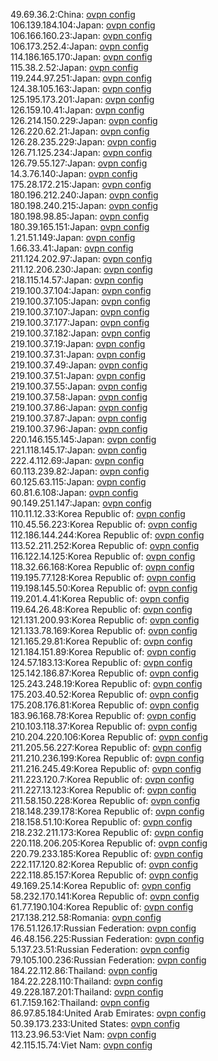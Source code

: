 49.69.36.2:China: [ovpn config](vpn/49_69_36_2.ovpn)  
106.139.184.104:Japan: [ovpn config](vpn/106_139_184_104.ovpn)  
106.166.160.23:Japan: [ovpn config](vpn/106_166_160_23.ovpn)  
106.173.252.4:Japan: [ovpn config](vpn/106_173_252_4.ovpn)  
114.186.165.170:Japan: [ovpn config](vpn/114_186_165_170.ovpn)  
115.38.2.52:Japan: [ovpn config](vpn/115_38_2_52.ovpn)  
119.244.97.251:Japan: [ovpn config](vpn/119_244_97_251.ovpn)  
124.38.105.163:Japan: [ovpn config](vpn/124_38_105_163.ovpn)  
125.195.173.201:Japan: [ovpn config](vpn/125_195_173_201.ovpn)  
126.159.10.41:Japan: [ovpn config](vpn/126_159_10_41.ovpn)  
126.214.150.229:Japan: [ovpn config](vpn/126_214_150_229.ovpn)  
126.220.62.21:Japan: [ovpn config](vpn/126_220_62_21.ovpn)  
126.28.235.229:Japan: [ovpn config](vpn/126_28_235_229.ovpn)  
126.71.125.234:Japan: [ovpn config](vpn/126_71_125_234.ovpn)  
126.79.55.127:Japan: [ovpn config](vpn/126_79_55_127.ovpn)  
14.3.76.140:Japan: [ovpn config](vpn/14_3_76_140.ovpn)  
175.28.172.215:Japan: [ovpn config](vpn/175_28_172_215.ovpn)  
180.196.212.240:Japan: [ovpn config](vpn/180_196_212_240.ovpn)  
180.198.240.215:Japan: [ovpn config](vpn/180_198_240_215.ovpn)  
180.198.98.85:Japan: [ovpn config](vpn/180_198_98_85.ovpn)  
180.39.165.151:Japan: [ovpn config](vpn/180_39_165_151.ovpn)  
1.21.51.149:Japan: [ovpn config](vpn/1_21_51_149.ovpn)  
1.66.33.41:Japan: [ovpn config](vpn/1_66_33_41.ovpn)  
211.124.202.97:Japan: [ovpn config](vpn/211_124_202_97.ovpn)  
211.12.206.230:Japan: [ovpn config](vpn/211_12_206_230.ovpn)  
218.115.14.57:Japan: [ovpn config](vpn/218_115_14_57.ovpn)  
219.100.37.104:Japan: [ovpn config](vpn/219_100_37_104.ovpn)  
219.100.37.105:Japan: [ovpn config](vpn/219_100_37_105.ovpn)  
219.100.37.107:Japan: [ovpn config](vpn/219_100_37_107.ovpn)  
219.100.37.177:Japan: [ovpn config](vpn/219_100_37_177.ovpn)  
219.100.37.182:Japan: [ovpn config](vpn/219_100_37_182.ovpn)  
219.100.37.19:Japan: [ovpn config](vpn/219_100_37_19.ovpn)  
219.100.37.31:Japan: [ovpn config](vpn/219_100_37_31.ovpn)  
219.100.37.49:Japan: [ovpn config](vpn/219_100_37_49.ovpn)  
219.100.37.51:Japan: [ovpn config](vpn/219_100_37_51.ovpn)  
219.100.37.55:Japan: [ovpn config](vpn/219_100_37_55.ovpn)  
219.100.37.58:Japan: [ovpn config](vpn/219_100_37_58.ovpn)  
219.100.37.86:Japan: [ovpn config](vpn/219_100_37_86.ovpn)  
219.100.37.87:Japan: [ovpn config](vpn/219_100_37_87.ovpn)  
219.100.37.96:Japan: [ovpn config](vpn/219_100_37_96.ovpn)  
220.146.155.145:Japan: [ovpn config](vpn/220_146_155_145.ovpn)  
221.118.145.17:Japan: [ovpn config](vpn/221_118_145_17.ovpn)  
222.4.112.69:Japan: [ovpn config](vpn/222_4_112_69.ovpn)  
60.113.239.82:Japan: [ovpn config](vpn/60_113_239_82.ovpn)  
60.125.63.115:Japan: [ovpn config](vpn/60_125_63_115.ovpn)  
60.81.6.108:Japan: [ovpn config](vpn/60_81_6_108.ovpn)  
90.149.251.147:Japan: [ovpn config](vpn/90_149_251_147.ovpn)  
110.11.12.33:Korea Republic of: [ovpn config](vpn/110_11_12_33.ovpn)  
110.45.56.223:Korea Republic of: [ovpn config](vpn/110_45_56_223.ovpn)  
112.186.144.244:Korea Republic of: [ovpn config](vpn/112_186_144_244.ovpn)  
113.52.211.252:Korea Republic of: [ovpn config](vpn/113_52_211_252.ovpn)  
116.122.14.125:Korea Republic of: [ovpn config](vpn/116_122_14_125.ovpn)  
118.32.66.168:Korea Republic of: [ovpn config](vpn/118_32_66_168.ovpn)  
119.195.77.128:Korea Republic of: [ovpn config](vpn/119_195_77_128.ovpn)  
119.198.145.50:Korea Republic of: [ovpn config](vpn/119_198_145_50.ovpn)  
119.201.4.41:Korea Republic of: [ovpn config](vpn/119_201_4_41.ovpn)  
119.64.26.48:Korea Republic of: [ovpn config](vpn/119_64_26_48.ovpn)  
121.131.200.93:Korea Republic of: [ovpn config](vpn/121_131_200_93.ovpn)  
121.133.78.169:Korea Republic of: [ovpn config](vpn/121_133_78_169.ovpn)  
121.165.29.81:Korea Republic of: [ovpn config](vpn/121_165_29_81.ovpn)  
121.184.151.89:Korea Republic of: [ovpn config](vpn/121_184_151_89.ovpn)  
124.57.183.13:Korea Republic of: [ovpn config](vpn/124_57_183_13.ovpn)  
125.142.186.87:Korea Republic of: [ovpn config](vpn/125_142_186_87.ovpn)  
125.243.248.19:Korea Republic of: [ovpn config](vpn/125_243_248_19.ovpn)  
175.203.40.52:Korea Republic of: [ovpn config](vpn/175_203_40_52.ovpn)  
175.208.176.81:Korea Republic of: [ovpn config](vpn/175_208_176_81.ovpn)  
183.96.168.78:Korea Republic of: [ovpn config](vpn/183_96_168_78.ovpn)  
210.103.118.37:Korea Republic of: [ovpn config](vpn/210_103_118_37.ovpn)  
210.204.220.106:Korea Republic of: [ovpn config](vpn/210_204_220_106.ovpn)  
211.205.56.227:Korea Republic of: [ovpn config](vpn/211_205_56_227.ovpn)  
211.210.236.199:Korea Republic of: [ovpn config](vpn/211_210_236_199.ovpn)  
211.216.245.49:Korea Republic of: [ovpn config](vpn/211_216_245_49.ovpn)  
211.223.120.7:Korea Republic of: [ovpn config](vpn/211_223_120_7.ovpn)  
211.227.13.123:Korea Republic of: [ovpn config](vpn/211_227_13_123.ovpn)  
211.58.150.228:Korea Republic of: [ovpn config](vpn/211_58_150_228.ovpn)  
218.148.239.178:Korea Republic of: [ovpn config](vpn/218_148_239_178.ovpn)  
218.158.51.10:Korea Republic of: [ovpn config](vpn/218_158_51_10.ovpn)  
218.232.211.173:Korea Republic of: [ovpn config](vpn/218_232_211_173.ovpn)  
220.118.206.205:Korea Republic of: [ovpn config](vpn/220_118_206_205.ovpn)  
220.79.233.185:Korea Republic of: [ovpn config](vpn/220_79_233_185.ovpn)  
222.117.120.82:Korea Republic of: [ovpn config](vpn/222_117_120_82.ovpn)  
222.118.85.157:Korea Republic of: [ovpn config](vpn/222_118_85_157.ovpn)  
49.169.25.14:Korea Republic of: [ovpn config](vpn/49_169_25_14.ovpn)  
58.232.170.141:Korea Republic of: [ovpn config](vpn/58_232_170_141.ovpn)  
61.77.190.104:Korea Republic of: [ovpn config](vpn/61_77_190_104.ovpn)  
217.138.212.58:Romania: [ovpn config](vpn/217_138_212_58.ovpn)  
176.51.126.17:Russian Federation: [ovpn config](vpn/176_51_126_17.ovpn)  
46.48.156.225:Russian Federation: [ovpn config](vpn/46_48_156_225.ovpn)  
5.137.23.51:Russian Federation: [ovpn config](vpn/5_137_23_51.ovpn)  
79.105.100.236:Russian Federation: [ovpn config](vpn/79_105_100_236.ovpn)  
184.22.112.86:Thailand: [ovpn config](vpn/184_22_112_86.ovpn)  
184.22.228.110:Thailand: [ovpn config](vpn/184_22_228_110.ovpn)  
49.228.187.201:Thailand: [ovpn config](vpn/49_228_187_201.ovpn)  
61.7.159.162:Thailand: [ovpn config](vpn/61_7_159_162.ovpn)  
86.97.85.184:United Arab Emirates: [ovpn config](vpn/86_97_85_184.ovpn)  
50.39.173.233:United States: [ovpn config](vpn/50_39_173_233.ovpn)  
113.23.96.53:Viet Nam: [ovpn config](vpn/113_23_96_53.ovpn)  
42.115.15.74:Viet Nam: [ovpn config](vpn/42_115_15_74.ovpn)  
